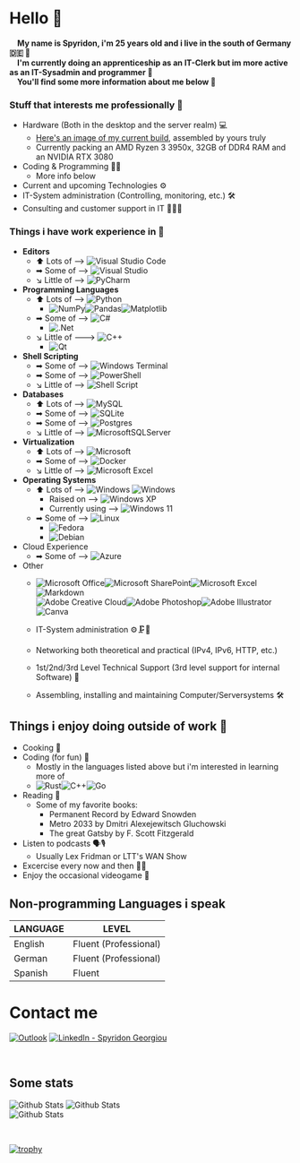 
<!--[![Profile Views](https://komarev.com/ghpvc/?username=david-kariuki&color=red)](#) -->


# **Hello** 👋
&emsp;**My name is Spyridon, i'm 25 years old and i live in the south of Germany 🇩🇪 🥨**&emsp;&emsp;&nbsp;<br>
&emsp;**I'm currently doing an apprenticeship as an IT-Clerk but im more active as an IT-Sysadmin and programmer 💾**&emsp;&emsp;&nbsp; <br>
&emsp;**You'll find some more information about me below 👤**&emsp;&emsp;&nbsp;

### **Stuff that interests me professionally 💼**
- Hardware (Both in the desktop and the server realm) 💻
    - [Here's an image of my current build](https://cdna.pcpartpicker.com/static/forever/images/userbuild/386186.7ee5c4d07b2d271511fb47a3e570ae81.1600.jpg), assembled by yours truly
    - Currently packing an AMD Ryzen 3 3950x, 32GB of DDR4 RAM and an NVIDIA RTX 3080
- Coding & Programming 👨‍💻
    - More info below
- Current and upcoming Technologies ⚙
- IT-System administration (Controlling, monitoring, etc.) 🛠
- Consulting and customer support in IT 👨‍💼👥

### **Things i have work experience in** 💾
 - **Editors**
    - ⬆ Lots of --> ![Visual Studio Code](https://img.shields.io/badge/Visual%20Studio%20Code-0078d7.svg?style=for-the-badge&logo=visual-studio-code&logoColor=white)
    - ➡ Some of --> ![Visual Studio](https://img.shields.io/badge/Visual%20Studio-5C2D91.svg?style=for-the-badge&logo=visual-studio&logoColor=white)
    - ↘ Little of --> ![PyCharm](https://img.shields.io/badge/pycharm-143?style=for-the-badge&logo=pycharm&logoColor=black&color=black&labelColor=green)
- **Programming Languages**
    - ⬆ Lots of --> ![Python](https://img.shields.io/badge/python-3670A0?style=for-the-badge&logo=python&logoColor=ffdd54)
      - ![NumPy](https://img.shields.io/badge/numpy-%23013243.svg?style=for-the-badge&logo=numpy&logoColor=white)![Pandas](https://img.shields.io/badge/pandas-%23150458.svg?style=for-the-badge&logo=pandas&logoColor=white)![Matplotlib](https://img.shields.io/badge/Matplotlib-%23ffffff.svg?style=for-the-badge&logo=Matplotlib&logoColor=black)
    - ➡ Some of --> ![C#](https://img.shields.io/badge/c%23-%23239120.svg?style=for-the-badge&logo=c-sharp&logoColor=white)
      - ![.Net](https://img.shields.io/badge/.NET-5C2D91?style=for-the-badge&logo=.net&logoColor=white)
    - ↘ Little of ---> ![C++](https://img.shields.io/badge/c++-%2300599C.svg?style=for-the-badge&logo=c%2B%2B&logoColor=white)
      - ![Qt](https://img.shields.io/badge/Qt-%23217346.svg?style=for-the-badge&logo=Qt&logoColor=white)
- **Shell Scripting**
    - ➡ Some of --> ![Windows Terminal](https://img.shields.io/badge/Windows%20Terminal-%234D4D4D.svg?style=for-the-badge&logo=windows-terminal&logoColor=white)
    - ➡ Some of --> ![PowerShell](https://img.shields.io/badge/PowerShell-%235391FE.svg?style=for-the-badge&logo=powershell&logoColor=white)
    - ↘ Little of --> ![Shell Script](https://img.shields.io/badge/shell_script-%23121011.svg?style=for-the-badge&logo=gnu-bash&logoColor=white)
- **Databases**
    - ⬆ Lots of --> ![MySQL](https://img.shields.io/badge/mysql-%2300f.svg?style=for-the-badge&logo=mysql&logoColor=white)
    - ➡ Some of --> ![SQLite](https://img.shields.io/badge/sqlite-%2307405e.svg?style=for-the-badge&logo=sqlite&logoColor=white)
    - ➡ Some of --> ![Postgres](https://img.shields.io/badge/postgres-%23316192.svg?style=for-the-badge&logo=postgresql&logoColor=white)
    - ↘ Little of --> ![MicrosoftSQLServer](https://img.shields.io/badge/Microsoft%20SQL%20Server-CC2927?style=for-the-badge&logo=microsoft%20sql%20server&logoColor=white)
- **Virtualization**
    - ⬆ Lots of --> ![Microsoft](https://img.shields.io/badge/Hyper--V-0078D4?style=for-the-badge&logo=microsoft&logoColor=white)
    - ➡ Some of --> ![Docker](https://img.shields.io/badge/docker-%230db7ed.svg?style=for-the-badge&logo=docker&logoColor=white)
    - ↘ Little of --> ![Microsoft Excel](https://img.shields.io/badge/VMWare-217346?style=for-the-badge&&logoColor=white)
- **Operating Systems**
  - ⬆ Lots of --> ![Windows](https://img.shields.io/badge/Windows-0078D6?style=for-the-badge&logo=windows&logoColor=white) ![Windows](https://img.shields.io/badge/Windows_Server-0078D6?style=for-the-badge&logo=windows&logoColor=white) 
    - Raised on --> ![Windows XP](https://img.shields.io/badge/Windows%20xp-003399?style=for-the-badge&logo=windowsxp&logoColor=white)
    - Currently using --> ![Windows 11](https://img.shields.io/badge/Windows%2011-%230079d5.svg?style=for-the-badge&logo=Windows%2011&logoColor=white)
  - ➡ Some of --> ![Linux](https://img.shields.io/badge/Linux-FCC624?style=for-the-badge&logo=linux&logoColor=black)
    - ![Fedora](https://img.shields.io/badge/Fedora-294172?style=for-the-badge&logo=fedora&logoColor=white)
    - ![Debian](https://img.shields.io/badge/Debian-D70A53?style=for-the-badge&logo=debian&logoColor=white)
- Cloud Experience
  - ➡ Some of --> ![Azure](https://img.shields.io/badge/azure-%230072C6.svg?style=for-the-badge&logo=microsoftazure&logoColor=white)
- Other
  - ![Microsoft Office](https://img.shields.io/badge/Microsoft_Office-D83B01?style=for-the-badge&logo=microsoft-office&logoColor=white)![Microsoft SharePoint ](https://img.shields.io/badge/Microsoft_SharePoint-0078D4?style=for-the-badge&logo=microsoft-sharepoint&logoColor=white)![Microsoft Excel](https://img.shields.io/badge/Microsoft_Excel-217346?style=for-the-badge&logo=microsoft-excel&logoColor=white)![Markdown](https://img.shields.io/badge/markdown-%23000000.svg?style=for-the-badge&logo=markdown&logoColor=white)<br>![Adobe Creative Cloud](https://img.shields.io/badge/Adobe%20Creative%20Cloud-DA1F26.svg?style=for-the-badge&logo=Adobe%20Creative%20Cloud&logoColor=white)![Adobe Photoshop](https://img.shields.io/badge/adobe%20photoshop-%2331A8FF.svg?style=for-the-badge&logo=adobe%20photoshop&logoColor=white)![Adobe Illustrator](https://img.shields.io/badge/adobe%20illustrator-%23FF9A00.svg?style=for-the-badge&logo=adobe%20illustrator&logoColor=white)![Canva](https://img.shields.io/badge/Canva-%2300C4CC.svg?style=for-the-badge&logo=Canva&logoColor=white)

  - IT-System administration ⚙🗜🧰
  - Networking both theoretical and practical (IPv4, IPv6, HTTP, etc.) 
  - 1st/2nd/3rd Level Technical Support (3rd level support for internal Software) 🚦
  - Assembling, installing and maintaining Computer/Serversystems 🛠

## **Things i enjoy doing outside of work** 🎨
    
-  Cooking 🍝
-  Coding (for fun) 🤖
    - Mostly in the languages listed above but i'm interested in learning more of
    - ![Rust](https://img.shields.io/badge/rust-%23000000.svg?style=for-the-badge&logo=rust&logoColor=white)![C++](https://img.shields.io/badge/c++-%2300599C.svg?style=for-the-badge&logo=c%2B%2B&logoColor=white)![Go](https://img.shields.io/badge/go-%2300ADD8.svg?style=for-the-badge&logo=go&logoColor=white)
-  Reading 📖
    - Some of my favorite books:
        - Permanent Record by Edward Snowden 
        - Metro 2033 by Dmitri Alexejewitsch Gluchowski
        - The great Gatsby by F. Scott Fitzgerald
-  Listen to podcasts 🗣🎙
    - Usually Lex Fridman or LTT's WAN Show
-  Excercise every now and then 🏋️‍♂️
-  Enjoy the occasional videogame 👾

## **Non-programming Languages i speak**
|LANGUAGE|LEVEL|
|-|-|
| English | Fluent (Professional) |
| German | Fluent (Professional) |
| Spanish | Fluent |

# **Contact me**
[![Outlook](https://img.shields.io/badge/Microsoft_Outlook-0078D4?style=for-the-badge&logo=microsoft-outlook&logoColor=white)](mailto:spyridon.g@outlook.com)
[![LinkedIn - Spyridon Georgiou](https://img.shields.io/badge/LinkedIn-0077B5?style=for-the-badge&logo=linkedin&logoColor=white)](https://www.linkedin.com/in/spyridon-georgiou-98287223a/)&emsp;

<br>

## **Some stats**

![Github Stats](https://github-readme-stats.vercel.app/api?username=spyridongeorgiou&theme=light&hide_border=true&include_all_commits=true&count_private=true)
![Github Stats](https://github-readme-streak-stats.herokuapp.com/?user=spyridongeorgiou&theme=light&hide_border=true&fire=red&sideNums=red)<br/>
![Github Stats](https://github-readme-stats.vercel.app/api/top-langs/?username=spyridongeorgiou&theme=light&hide_border=false&include_all_commits=true&count_private=true&layout=compact&langs_count=10&include_private=true)

<!--
<br>

-->
<br>

[![trophy](https://github-profile-trophy.vercel.app/?username=spyridongeorgiou&margin-w=8)](https://github.com/ryo-ma/github-profile-trophy)